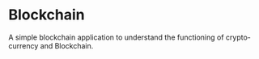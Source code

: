 # Blockchain

A simple blockchain application to understand the functioning of crypto-currency and Blockchain.
